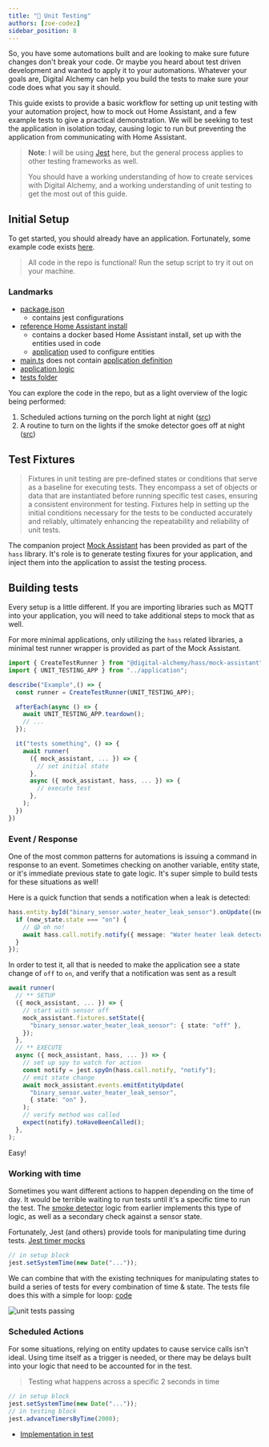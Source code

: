 ```yaml
---
title: "🏅 Unit Testing"
authors: [zoe-codez]
sidebar_position: 8
---
```


So, you have some automations built and are looking to make sure future changes don't break your code.
Or maybe you heard about test driven development and wanted to apply it to your automations.
Whatever your goals are, Digital Alchemy can help you build the tests to make sure your code does what you say it should.

This guide exists to provide a basic workflow for setting up unit testing with your automation project, how to mock out Home Assistant, and a few example tests to give a practical demonstration.
We will be seeking to test the application in isolation today, causing logic to run but preventing the application from communicating with Home Assistant.

> **Note**: I will be using [Jest](https://jestjs.io/) here, but the general process applies to other testing frameworks as well.
>
> You should have a working understanding of how to create services with Digital Alchemy, and a working understanding of unit testing to get the most out of this guide.

## Initial Setup

To get started, you should already have an application.
Fortunately, some example code exists [here](https://github.com/Digital-Alchemy-TS/hass-unit-testing-sample).

> All code in the repo is functional! Run the setup script to try it out on your machine.

### Landmarks

- [package.json](https://github.com/Digital-Alchemy-TS/hass-unit-testing-sample/blob/main/package.json)
  - contains jest configurations
- [reference Home Assistant install](https://github.com/Digital-Alchemy-TS/hass-unit-testing-sample/tree/main/hass)
  - contains a docker based Home Assistant install, set up with the entities used in code
  - [application](https://github.com/Digital-Alchemy-TS/hass-unit-testing-sample/tree/main/src/mocks) used to configure entities
- [main.ts](https://github.com/Digital-Alchemy-TS/hass-unit-testing-sample/blob/main/src/main.ts) does not contain [application definition](https://github.com/Digital-Alchemy-TS/hass-unit-testing-sample/blob/main/src/application.ts)
- [application logic](https://github.com/Digital-Alchemy-TS/hass-unit-testing-sample/tree/main/src/logic)
- [tests folder](https://github.com/Digital-Alchemy-TS/hass-unit-testing-sample/tree/main/src/tests)

You can explore the code in the repo, but as a light overview of the logic being performed:

1. Scheduled actions turning on the porch light at night ([src](https://github.com/Digital-Alchemy-TS/hass-unit-testing-sample/blob/main/src/logic/scheduled-actions.ts#L7))
2. A routine to turn on the lights if the smoke detector goes off at night ([src](https://github.com/Digital-Alchemy-TS/hass-unit-testing-sample/blob/main/src/logic/safety.ts#L20))

## Test Fixtures

> Fixtures in unit testing are pre-defined states or conditions that serve as a baseline for executing tests.
> They encompass a set of objects or data that are instantiated before running specific test cases, ensuring a consistent environment for testing.
> Fixtures help in setting up the initial conditions necessary for the tests to be conducted accurately and reliably, ultimately enhancing the repeatability and reliability of unit tests.

The companion project [Mock Assistant](/docs/home-automation/hass/mock-assistant) has been provided as part of the `hass` library.
It's role is to generate testing fixures for your application, and inject them into the application to assist the testing process.

## Building tests

Every setup is a little different.
If you are importing libraries such as MQTT into your application, you will need to take additional steps to mock that as well.

For more minimal applications, only utilizing the `hass` related libraries, a minimal test runner wrapper is provided as part of the Mock Assistant.

```typescript
import { CreateTestRunner } from "@digital-alchemy/hass/mock-assistant";
import { UNIT_TESTING_APP } from "../application";

describe("Example",() => {
  const runner = CreateTestRunner(UNIT_TESTING_APP);

  afterEach(async () => {
    await UNIT_TESTING_APP.teardown();
    // ...
  });

  it("tests something", () => {
    await runner(
      ({ mock_assistant, ... }) => {
        // set initial state
      },
      async ({ mock_assistant, hass, ... }) => {
        // execute test
      },
    );
  })
})
```

### Event / Response

One of the most common patterns for automations is issuing a command in response to an event.
Sometimes checking on another variable, entity state, or it's immediate previous state to gate logic.
It's super simple to build tests for these situations as well!

Here is a quick function that sends a notification when a leak is detected:

```typescript
hass.entity.byId("binary_sensor.water_heater_leak_sensor").onUpdate((new_state) => {
  if (new_state.state === "on") {
    // 😱 oh no!
    await hass.call.notify.notify({ message: "Water heater leak detected!" });
  }
});
```

In order to test it, all that is needed to make the application see a state change of `off` to `on`, and verify that a notification was sent as a result

```typescript
await runner(
  // ** SETUP
  ({ mock_assistant, ... }) => {
    // start with sensor off
    mock_assistant.fixtures.setState({
      "binary_sensor.water_heater_leak_sensor": { state: "off" },
    });
  },
  // ** EXECUTE
  async ({ mock_assistant, hass, ... }) => {
    // set up spy to watch for action
    const notify = jest.spyOn(hass.call.notify, "notify");
    // emit state change
    await mock_assistant.events.emitEntityUpdate(
      "binary_sensor.water_heater_leak_sensor",
      { state: "on" },
    );
    // verify method was called
    expect(notify).toHaveBeenCalled();
  },
);
```

Easy!

### Working with time

Sometimes you want different actions to happen depending on the time of day.
It would be terrible waiting to run tests until it's a specific time to run the test.
The [smoke detector](https://github.com/Digital-Alchemy-TS/hass-unit-testing-sample/blob/main/src/logic/safety.ts) logic from earlier implements this type of logic, as well as a secondary check against a sensor state.

Fortunately, Jest (and others) provide tools for manipulating time during tests. [Jest timer mocks](https://jestjs.io/docs/timer-mocks)

```typescript
// in setup block
jest.setSystemTime(new Date("..."));
```

We can combine that with the existing techniques for manipulating states to build a series of tests for every combination of time & state.
The tests file does this with a simple for loop: [code](https://github.com/Digital-Alchemy-TS/hass-unit-testing-sample/blob/main/src/tests/safety.spec.ts#L33)

![unit tests passing](/img/unit-tests-passing.png)

### Scheduled Actions

For some situations, relying on entity updates to cause service calls isn't ideal.
Using time itself as a trigger is needed, or there may be delays built into your logic that need to be accounted for in the test.

> Testing what happens across a specific 2 seconds in time

```typescript
// in setup block
jest.setSystemTime(new Date("..."));
// in testing block
jest.advanceTimersByTime(2000);
```

- [Implementation in test](https://github.com/Digital-Alchemy-TS/hass-unit-testing-sample/blob/main/src/tests/scheduled-actions.spec.ts#L23)
